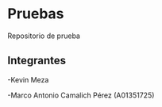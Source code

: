 # Pruebas
Repositorio de prueba
## Integrantes
-Kevin Meza

-Marco Antonio Camalich Pérez (A01351725)
